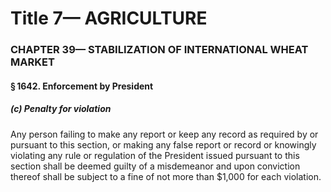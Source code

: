 
# Title 7— AGRICULTURE
### CHAPTER 39— STABILIZATION OF INTERNATIONAL WHEAT MARKET
#### § 1642. Enforcement by President
##### (c) Penalty for violation

Any person failing to make any report or keep any record as required by or pursuant to this section, or making any false report or record or knowingly violating any rule or regulation of the President issued pursuant to this section shall be deemed guilty of a misdemeanor and upon conviction thereof shall be subject to a fine of not more than $1,000 for each violation.
